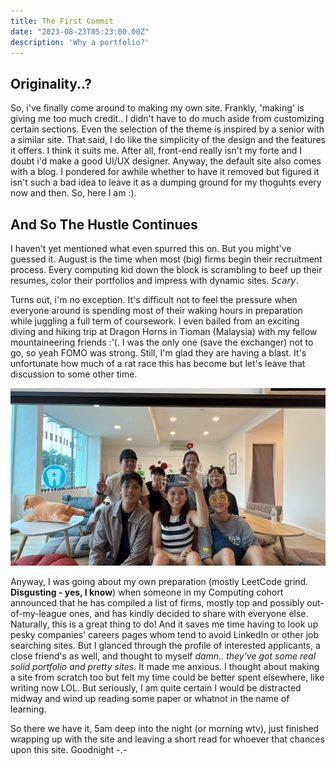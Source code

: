 ```yaml
---
title: The First Commit
date: "2023-08-23T05:23:00.00Z"
description: 'Why a portfolio?'
---
```


## Originality..?

So, i've finally come around to making my own site. Frankly, 'making' is giving me too much credit.. I didn't have to do much aside from customizing certain sections. Even the selection of the theme is inspired by a senior with a similar site. That said, I do like the simplicity of the design and the features it offers. I think it suits me. After all, front-end really isn't my forte and I doubt i'd make a good UI/UX designer. Anyway, the default site also comes with a blog. I pondered for awhile whether to have it removed but figured it isn't such a bad idea to leave it as a dumping ground for my thoguhts every now and then. So, here I am :).

## And So The Hustle Continues
I haven't yet mentioned what even spurred this on. But you might've guessed it. August is the time when most (big) firms begin their recruitment process. Every computing kid down the block is scrambling to beef up their resumes, color their portfolios and impress with dynamic sites. *𝘚𝘤𝘢𝘳𝘺*. 

Turns out, i'm no exception. It's difficult not to feel the pressure when everyone around is spending most of their waking hours in preparation while juggling a full term of coursework. I even bailed from an exciting diving and hiking trip at Dragon Horns in Tioman (Malaysia) with my fellow mountaineering friends :'(. I was the only one (save the exchanger) not to go, so yeah FOMO was strong. Still, I'm glad they are having a blast. It's unfortunate how much of a rat race this has become but let's leave that discussion to some other time.

![friends](lovely_friends.jpeg)

Anyway, I was going about my own preparation (mostly LeetCode grind. **Disgusting - yes, I know**) when someone in my Computing cohort announced that he has compiled a list of firms, mostly top and possibly out-of-my-league ones, and has kindly decided to share with everyone else. Naturally, this is a great thing to do! And it saves me time having to look up pesky companies' careers pages whom tend to avoid LinkedIn or other job searching sites. But I glanced through the profile of interested applicants, a close friend's as well, and thought to myself *damn.. they've got some real solid portfolio and pretty sites*. It made me anxious. I thought about making a site from scratch too but felt my time could be better spent elsewhere, like writing now LOL. But seriously, I am quite certain I would be distracted midway and wind up reading some paper or whatnot in the name of learning.

So there we have it, 5am deep into the night (or morning wtv), just finished wrapping up with the site and leaving a short read for whoever that chances upon this site. Goodnight -.-
